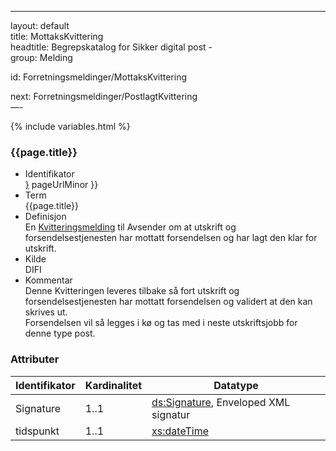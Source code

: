 -----

layout: default  
title: MottaksKvittering  
headtitle: Begrepskatalog for Sikker digital post -  
group: Melding

id: Forretningsmeldinger/MottaksKvittering

next: Forretningsmeldinger/PostlagtKvittering  
—-

{% include variables.html %}

### {{page.title}}

  - Identifikator  
    <span style="{ pageUrlMinor ;">[}]({{)</span> pageUrlMinor }}
  - Term  
    {{page.title}}
  - Definisjon  
    En [Kvitteringsmelding](KvitteringsMelding) til Avsender om at
    utskrift og forsendelsestjenesten har mottatt forsendelsen og har
    lagt den klar for utskrift.
  - Kilde  
    DIFI
  - Kommentar  
    Denne Kvitteringen leveres tilbake så fort utskrift og
    forsendelsestjenesten har mottatt forsendelsen og validert at den
    kan skrives ut.  
    Forsendelsen vil så legges i kø og tas med i neste utskriftsjobb for
    denne type post.

### Attributer

| Identifikator | Kardinalitet | Datatype                                                                                                                                                       |
| ------------- | ------------ | -------------------------------------------------------------------------------------------------------------------------------------------------------------- |
| Signature     | 1..1         | [ds:Signature](https://www.oasis-open.org/committees/download.php/21256/wss-v1.1-spec-errata-os-SOAPMessageSecurity.htm#_Toc118717148), Enveloped XML signatur |
| tidspunkt     | 1..1         | [xs:dateTime](http://www.w3.org/TR/xmlschema-2/#dateTime)                                                                                                      |
